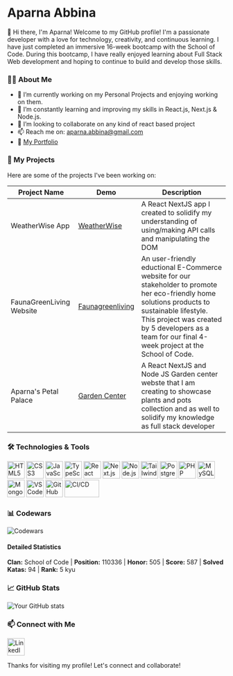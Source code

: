 # Aparna Abbina
👋 Hi there, I'm Aparna! Welcome to my GitHub profile! I'm a passionate developer with a love for technology, creativity, and continuous learning. 
I have just completed an immersive 16-week bootcamp with the School of Code. During this bootcamp, I have really enjoyed learning about Full Stack Web development and hoping to continue to build and develop those skills.

### 🧑‍💻 About Me
- 🔭 I’m currently working on my Personal Projects and enjoying working on them.
- 🌱 I’m constantly learning and improving my skills in React.js, Next.js & Node.js.
- 👯 I’m looking to collaborate on any kind of react based project
- 📫 Reach me on: aparna.abbina@gmail.com
- 💼 [My Portfolio](https://aparnaabbina.netlify.app/)

### 🌟 My Projects

Here are some of the projects I've been working on:

| Project Name     |        Demo                          | Description                 |
|------------------|--------------------------------------|-----------------------------|
| WeatherWise App  |          [WeatherWise](link)              | A React NextJS app I created to solidify my understanding of using/making API calls and manipulating the DOM              |
| FaunaGreenLiving Website| [Faunagreenliving](https://www.faunagreenliving.com/) | An user-friendly eductional E-Commerce website for our stakeholder to promote her eco-friendly home solutions products to sustainable lifestyle. This project was created by 5 developers as a team for our final 4-week project at the School of Code.             |
| Aparna's Petal Palace |    [Garden Center](link)               | A React NextJS and Node JS Garden center webste that I am creating to showcase plants and pots collection and as well to solidify my knowledge as full stack developer               |


### 🛠️ Technologies & Tools

<p align="left">
  <img src="https://cdn.jsdelivr.net/gh/devicons/devicon/icons/html5/html5-original.svg" alt="HTML5" width="40" height="40"/>
  <img src="https://cdn.jsdelivr.net/gh/devicons/devicon/icons/css3/css3-original.svg" alt="CSS3" width="40" height="40"/>
  <img src="https://cdn.jsdelivr.net/gh/devicons/devicon/icons/javascript/javascript-original.svg" alt="JavaScript" width="40" height="40"/>
  <img src="https://cdn.jsdelivr.net/gh/devicons/devicon/icons/typescript/typescript-original.svg" alt="TypeScript" width="40" height="40"/>
  <img src="https://cdn.jsdelivr.net/gh/devicons/devicon/icons/react/react-original.svg" alt="React" width="40" height="40"/>
  <img src="https://cdn.jsdelivr.net/gh/devicons/devicon/icons/nextjs/nextjs-original.svg" alt="Next.js" width="40" height="40"/>
  <img src="https://cdn.jsdelivr.net/gh/devicons/devicon/icons/nodejs/nodejs-original.svg" alt="Node.js" width="40" height="40"/>
  <img src="https://cdn.jsdelivr.net/gh/devicons/devicon/icons/tailwindcss/tailwindcss-original.svg" alt="Tailwind CSS" width="40" height="40"/>
  <img src="https://cdn.jsdelivr.net/gh/devicons/devicon/icons/postgresql/postgresql-original.svg" alt="PostgreSQL" width="40" height="40"/>
  <img src="https://cdn.jsdelivr.net/gh/devicons/devicon/icons/php/php-original.svg" alt="PHP" width="40" height="40"/>
  <img src="https://cdn.jsdelivr.net/gh/devicons/devicon/icons/mysql/mysql-original.svg" alt="MySQL" width="40" height="40"/>
  <img src="https://cdn.jsdelivr.net/gh/devicons/devicon/icons/mongodb/mongodb-original.svg" alt="MongoDB" width="40" height="40"/>
  <img src="https://cdn.jsdelivr.net/gh/devicons/devicon/icons/vscode/vscode-original.svg" alt="VS Code" width="40" height="40"/>
  <img src="https://cdn.jsdelivr.net/gh/devicons/devicon/icons/github/github-original.svg" alt="GitHub" width="40" height="40"/>
  <img src="https://img.shields.io/badge/CI%2FCD-0078D4?style=flat-square&logo=azure-pipelines&logoColor=white" alt="CI/CD" width="80" height="40"/>
</p>

### 📊 Codewars 

![Codewars](https://www.codewars.com/users/AparnaAbbina/badges/large)

#### Detailed Statistics
**Clan:** School of Code | **Position:** 110336 | **Honor:** 505 | **Score:** 587 | **Solved Katas:** 94 | **Rank:** 5 kyu


### 📈 GitHub Stats
![Your GitHub stats](https://github-readme-stats.vercel.app/api?username=AparnaAbbina&show_icons=true&theme=radical)



### 📫 Connect with Me

<p align="left">
  <a href="https://www.linkedin.com/in/aparna-abbina/" target="_blank">
    <img src="https://cdn.jsdelivr.net/gh/devicons/devicon/icons/linkedin/linkedin-original.svg" alt="LinkedIn" width="40" height="40"/>
  </a>
</p>


Thanks for visiting my profile! Let's connect and collaborate!

<!---
AparnaAbbina/AparnaAbbina is a ✨ special ✨ repository because its `README.md` (this file) appears on your GitHub profile.
You can click the Preview link to take a look at your changes.
--->
